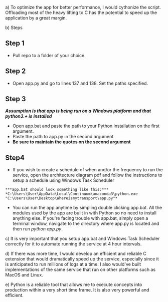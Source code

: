a) To optimize the app for better performance, I would cythonize the script. Offloading most of the heavy lifting to C has the potential to speed up the application by a great margin.

b) Steps
   ## Step 1
   - Pull repo to a folder of your choice.

   ## Step 2
   - Open app.py and go to lines 137 and 138. Set the paths specified.

   ## Step 3
   ***Assumption is that app is being run on a Windows platform and that python3.+ is installed***
   - Open app.bat and paste the path to your Python installation on the first argument.
   - Paste the path to app.py in the second argument
   - **Be sure to maintain the quotes on the second argument**

   ## Step4
   - If you wish to create a schedule of when and/or the frequency to run the service, open the architecture diagram pdf and follow the instructions to setup a schedule using Windows Task Scheduler

    ***app.bat should look something like this:***
    *C:\Users\User\AppData\Local\Continuum\anaconda3\python.exe "C:\Users\User\Desktop\Whereismytransport\app.py"*

   - You can run the app anytime by simpling double clicking app.bat. All the modules used by the app are built in with Python so no need to install anything else. If you're facing trouble with app.bat, simply open a terminal window, navigate to the directory where app.py is located and then run *python app.py*.
   
c) It is very important that you setup app.bat and Windows Task Scheduler correctly for it to automate running the service at 4 hour intervals.

d) If there was more time, I would develop an efficient and reliable C extension that would dramatically speed up the service, especially since it is anticipated to run millions of logs at a time. I also would've built implementations of the same service that run on other platforms such as MacOS and Linux.

e) Python is a reliable tool that allows me to execute concepts into production within  a very short time frame. It is also very powerful and efficient.
